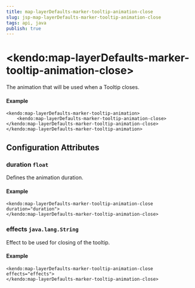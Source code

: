 ```yaml
---
title: map-layerDefaults-marker-tooltip-animation-close
slug: jsp-map-layerDefaults-marker-tooltip-animation-close
tags: api, java
publish: true
---
```


# \<kendo:map-layerDefaults-marker-tooltip-animation-close\>

The animation that will be used when a Tooltip closes.

#### Example
    <kendo:map-layerDefaults-marker-tooltip-animation>
        <kendo:map-layerDefaults-marker-tooltip-animation-close></kendo:map-layerDefaults-marker-tooltip-animation-close>
    </kendo:map-layerDefaults-marker-tooltip-animation>

## Configuration Attributes

### duration `float`

Defines the animation duration.

#### Example
    <kendo:map-layerDefaults-marker-tooltip-animation-close duration="duration">
    </kendo:map-layerDefaults-marker-tooltip-animation-close>

### effects `java.lang.String`

Effect to be used for closing of the tooltip.

#### Example
    <kendo:map-layerDefaults-marker-tooltip-animation-close effects="effects">
    </kendo:map-layerDefaults-marker-tooltip-animation-close>

